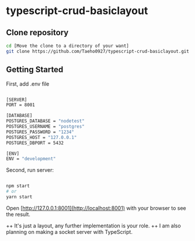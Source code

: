 # typescript-crud-basiclayout

## Clone repository
```bash
cd [Move the clone to a directory of your want]
git clone https://github.com/Taeho0927/typescript-crud-basiclayout.git
```  
## Getting Started
First, add .env file
```bash

[SERVER]
PORT = 8001

[DATABASE]
POSTGRES_DATABASE = "nodetest"
POSTGRES_USERNAME = "postgres"
POSTGRES_PASSWORD = "1234"
POSTGRES_HOST = "127.0.0.1"
POSTGRES_DBPORT = 5432

[ENV]
ENV = "development"

```
Second, run server:

```bash

npm start
# or
yarn start

```

 

Open [http://127.0.0.1:8001](http://localhost:8001) with your browser to see the result.


++ It's just a layout, any further implementation is your role.
++  I am also planning on making a socket server with TypeScript.